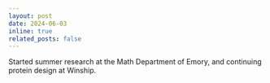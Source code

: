 ```yaml
---
layout: post
date: 2024-06-03
inline: true
related_posts: false
---
```


Started summer research at the Math Department of Emory, and continuing protein design at Winship.
